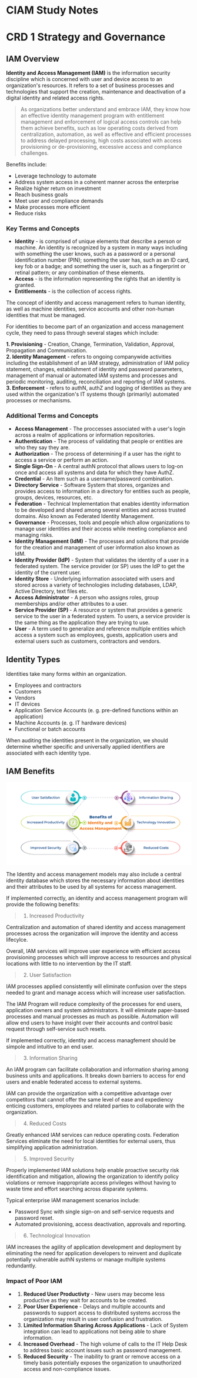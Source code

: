 # CIAM Study Notes

# CRD 1 Strategy and Governance

## IAM Overview

<strong>Identity and Access Management (IAM)</strong> is the information security discipline which is concerned with user and device access to an organization's resources. It refers to a set of business processes and technologies that support the creation, maintenance and deactivation of a digital identity and related access rights.

> As organizations better understand and embrace IAM, they know how an effective identity management program with entitlement management and enforcement of logical access controls can help them achieve benefits, such as low operating costs derived from centralization, automation, as well as effective and efficient processes to address delayed processing, high costs associated with access provisioning or de-provisioning, excessive access and compliance challenges.

Benefits include:

- Leverage technology to automate
- Address system access in a coherent manner across the enterprise
- Realize higher return on investment
- Reach business goals
- Meet user and compliance demands
- Make processes more efficient
- Reduce risks

### Key Terms and Concepts

- <strong>Identity</strong> - is comprised of unique elements that describe a person or machine. An identity is recognized by a system in many ways including with something the user knows, such as a password or a personal identification number (PIN); something the user has, such as an ID card, key fob or a badge; and something the user is, such as a fingerprint or retinal pattern; or any combination of these elements.
- <strong>Access</strong> - is the information representing the rights that an identity is granted.
- <strong>Entitlements</strong> - is the collection of access rights.

The concept of identity and access management refers to human identity, as well as machine identities, service accounts and other non-human identities that must be managed.

For identities to become part of an organization and access management cycle, they need to pass through several stages which include:

<strong>1. Provisioning</strong> - Creation, Change, Termination, Validation, Approval, Propagation and Communication.<br>
<strong>2. Identity Management</strong> - refers to ongoing companywide activities including the establishment of an IAM strategy, administration of IAM policy statement, changes, establishment of identity and password parameters, management of manual or automated IAM systems and processes and periodic monitoring, auditing, reconciliation and reporting of IAM systems.<br>
<strong>3. Enforcement</strong> - refers to authN, authZ and logging of identities as they are used within the organization's IT systems though (primarily) automated processes or mechanisms.<br>

### Additional Terms and Concepts

- <strong>Access Management</strong> - The proccesses associated with a user's login across a realm of applications or information repositories.
- <strong>Authentication</strong> - The process of validating that people or entities are who they say they are.
- <strong>Authorization</strong> - The process of determining if a user has the right to access a service or perform an action.
- <strong>Single Sign-On</strong> - A central authN protocol that allows users to log-on once and access all systems and data for which they have AuthZ.
- <strong>Credential</strong> - An Item such as a username/password combination.
- <strong>Directory Service</strong> - Software System that stores, organizes and provides access to information in a directory for entities such as people, groups, devices, resources, etc.
- <strong>Federation</strong> - Technical Implementation that enables identity information to be developed and shared among several entities and across trusted domains. Also known as Federated Identity Management.
- <strong>Governance</strong> - Processes, tools and people which allow organizations to manage user identities and their access while meeting compliance and managing risks.
- <strong>Identity Management (IdM)</strong> - The processes and solutions that provide for the creation and management of user information also known as IdM.
- <strong>Identity Provider (IdP)</strong> - System that validates the identity of a user in a federated system. The service provider (or SP) uses the IdP to get the identity of the current user.
- <strong>Identity Store</strong> - Underlying information associated with users and stored across a variety of technologies including databases, LDAP, Active Directory, text files etc.
- <strong> Access Administrator</strong> - A person who assigns roles, group memberships and/or other attributes to a user.
- <strong>Service Provider (SP) </strong> - A resource or system that provides a generic service to the user in a federated system. To users, a service provider is the same thing as the application they are trying to use.
- <strong>User</strong> - A term used to generalize and reference multiple entities which access a system such as employees, guests, application users and external users such as customers, contractors and vendors.

## Identity Types

Identities take many forms within an organization.

- Employees and contractors
- Customers
- Vendors
- IT devices
- Application Service Accounts (e. g. pre-defined functions within an application)
- Machine Accounts (e. g. IT hardware devices)
- Functional or batch accounts

When auditing the identities present in the organization, we should determine whether specific and universally applied identifiers are associated with each identity type.

## IAM Benefits

![IAM Benefits](./_Img/CRD1_IAMBenefits.png)

The Identity and access management models may also include a central identity database which stores the necessary information about identities and their attributes to be used by all systems for access management.

If implemented correctly, an identity and access management program will provide the following benefits:


> 1. Increased Productivity

Centralization and automation of shared identity and access management processes across the organization will improve the identity and access lifecylce.

Overall, IAM services will improve user experience with efficient access provisioning processes which will improve access to resources and physical locations with little to no intervention by the IT staff.

> 2. User Satisfaction

IAM processes applied consistently will eliminate confusion over the steps needed to grant and manage access which will increase user satisfaction. 

The IAM Program will reduce complexity of the processes for end users, application owners and system administrators. It will eliminate paper-based processes and manual processes as much as possible. Automation will allow end users to have insight over their accounts and control basic request through self-service such resets.

If implemented correctly, identity and access managfement should be simpole and intuitive to an end user.

> 3. Information Sharing

An IAM program can facilitate collaboration and information sharing among business units and applications. It breaks down barriers to access for end users and enable federated access to external systems. 

IAM can provide the organization with a competitive advantage over competitors that cannot offer the same level of ease and expediency enticing customers, employees and related parties to collaborate with the organization.

> 4. Reduced Costs

Greatly enhanced IAM services can reduce operating costs. Federation Services eliminate the need for local identities for external users, thus simplifying application administration. 

> 5. Improved Security

Properly implemented IAM solutions help enable proactive security risk identification and mitigation, allowing the organization to identify policy violations or remove inappropriate access privileges without having to waste time and effort searching across disparate systems.

Typical enterprise IAM management scenarios include:

- Password Sync with single sign-on and self-service requests and password reset.
- Automated provisioning, access deactivation, approvals and reporting.

> 6. Technological Innovation

IAM increases the agility of application development and deployment by eliminating the need for application developers to reinvent and duplicate potentially vulnerable authN systems or manage multiple systems redundantly.

### Impact of Poor IAM

- 1. <strong>Reduced User Productivty</strong> - New users may become less productive as they wait for accounts to be created.
- 2. <strong>Poor User Experience</strong> - Delays and multiple accounts and passwords to support access to distributed systems accross the organization may result in user confusion and frustration.
- 3. <strong>Limited Information Sharing Across Applications</strong> - Lack of System integration can lead to applications not being able to share information.
- 4. <strong>Increased Overhead</strong> - The high volume of calls to the IT Help Desk to address basic account issues such as password management.
- 5. <strong>Reduced Security</strong> - The inability to grant or remove access on a timely basis potentially exposes the organization to unauthorized access and non-compliance issues.

